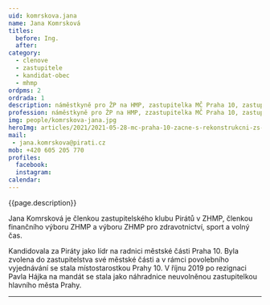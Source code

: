 ```yaml
---
uid: komrskova.jana
name: Jana Komrsková
titles:
  before: Ing. 
  after:
category:
  - clenove
  - zastupitele    
  - kandidat-obec
  - mhmp
ordpms: 2
ordrada: 1
description: náměstkyně pro ŽP na HMP, zastupitelka MČ Praha 10, zastupitelka ZHMP
profession: náměstkyně pro ŽP na HMP, zzastupitelka MČ Praha 10, zastupitelka ZHMP
img: people/komrskova-jana.jpg
heroImg: articles/2021/2021-05-28-mc-praha-10-zacne-s-rekonstrukcni-zs-v-olsinach.jpg
mail:
 - jana.komrskova@pirati.cz
mob: +420 605 205 770
profiles:
  facebook: 
  instagram: 
calendar: 
---
```


{{page.description}}

Jana Komrsková je členkou zastupitelského klubu Pirátů v ZHMP, členkou finančního výboru ZHMP a výboru ZHMP pro zdravotnictví, sport a volný čas.

Kandidovala za Piráty jako lídr na radnici městské části Praha 10. Byla zvolena do zastupitelstva své městské části a v rámci povolebního vyjednávání se stala místostarostkou Prahy 10. V říjnu 2019 po rezignaci Pavla Hájka na mandát se stala jako náhradnice neuvolněnou zastupitelkou hlavního města Prahy.


---
